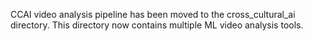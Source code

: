 CCAI video analysis pipeline has been moved to the cross_cultural_ai directory. This directory now contains multiple ML video analysis tools.
